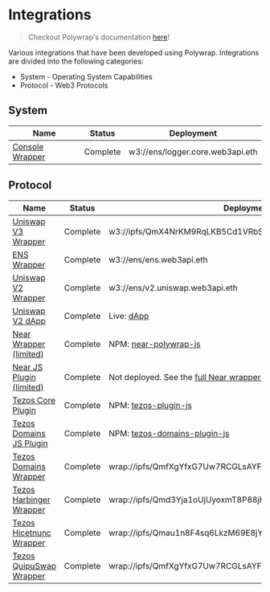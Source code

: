 # Integrations

> Checkout Polywrap's documentation [here](https://docs.polywrap.io)!

Various integrations that have been developed using Polywrap. Integrations are divided into the following categories:
* System - Operating System Capabilities
* Protocol - Web3 Protocols

## System
| Name                                         | Status   | Deployment                                                                 |
| -------------------------------------------- | -------- | -------------------------------------------------------------------------- |
| [Console Wrapper](./console/wrapper)         | Complete | w3://ens/logger.core.web3api.eth                                           |

## Protocol
| Name                                         | Status   | Deployment                                                                 |
| -------------------------------------------- | -------- | -------------------------------------------------------------------------- |
| [Uniswap V3 Wrapper](./protocol/ethereum/uniswapv3/wrapper)                 | Complete | w3://ipfs/QmX4NrKM9RqLKB5Cd1VRbSdMx83jgSsQET8gVw8S6ozgC5                                                   |
| [ENS Wrapper](./protocol/ethereum/ens/wrapper)                 | Complete | w3://ens/ens.web3api.eth                                                   |
| [Uniswap V2 Wrapper](./protocol/ethereum/uniswapv2/wrapper)    | Complete | w3://ens/v2.uniswap.web3api.eth                                            |
| [Uniswap V2 dApp](./protocol/ethereum/uniswapv2)               | Complete | Live: [dApp](https://demo.uniswap.polywrap.io/)                            |
| [Near Wrapper (limited)](./protocol/near/wrapper)     | Complete | NPM: [near-polywrap-js](https://www.npmjs.com/package/near-polywrap-js)    |
| [Near JS Plugin (limited)](./protocol/near/plugin-js) | Complete | Not deployed. See the [full Near wrapper specification](near/Near%20Polywrapper%20Specification.md) |
| [Tezos Core Plugin](./protocol/tezos/plugin-js)     		   | Complete | NPM: [tezos-plugin-js](https://www.npmjs.com/package/@blockwatch-cc/tezos-plugin-js)    |
| [Tezos Domains JS Plugin](./protocol/tezos/tezos-domains-plugin-js)     | Complete | NPM: [tezos-domains-plugin-js](https://www.npmjs.com/package/@blockwatch-cc/tezos-domains-plugin-js)    |
| [Tezos Domains Wrapper](./protocol/tezos/tezos-domains-wrapper)     | Complete | wrap://ipfs/QmfXgYfxG7Uw7RCGLsAYFCuPcr7xqRePhTgMJVCdGiRMcZ    |
| [Tezos Harbinger Wrapper](./protocol/tezos/harbinger-wrapper)       | Complete | wrap://ipfs/Qmd3Yja1oUjUyoxmT8P88jHpQJuy5oc6vyckoKx6F942B1    |
| [Tezos Hicetnunc Wrapper](./protocol/tezos/hicetnunc-wrapper)       | Complete | wrap://ipfs/Qmau1n8F4sq6LkzM69E8jYz1Nr4XcehDQozYECZVJgQBzS    |
| [Tezos QuipuSwap Wrapper](./protocol/tezos/quipuswap-wrapper)       | Complete | wrap://ipfs/QmfXgYfxG7Uw7RCGLsAYFCuPcr7xqRePhTgMJVCdGiRMcZ    |

